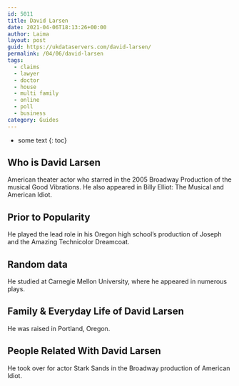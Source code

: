 ```yaml
---
id: 5011
title: David Larsen
date: 2021-04-06T18:13:26+00:00
author: Laima
layout: post
guid: https://ukdataservers.com/david-larsen/
permalink: /04/06/david-larsen
tags:
  - claims
  - lawyer
  - doctor
  - house
  - multi family
  - online
  - poll
  - business
category: Guides
---
```


* some text
{: toc}


## Who is David Larsen
                  
                  
                  
American theater actor who starred in the 2005 Broadway Production of the musical Good Vibrations. He also appeared in Billy Elliot: The Musical and American Idiot.
                  
              
            
              
            
                
                
                
## Prior to Popularity
                  
                  
                  
He played the lead role in his Oregon high school&#8217;s production of Joseph and the Amazing Technicolor Dreamcoat.
                  
              
            
              
            
                
                
                
## Random data
                  
                  
                  
He studied at Carnegie Mellon University, where he appeared in numerous plays.
                  
              
            
              
            
                
                
                
## Family & Everyday Life of David Larsen
                  
                  
                  
He was raised in Portland, Oregon.
                  
              
            
              
            
                
                
                
## People Related With David Larsen
                  
                  
                  
He took over for actor Stark Sands in the Broadway production of American Idiot.
                  
              
            
              
            
                
              
            
              
              
            
            
              
            
          
          
          